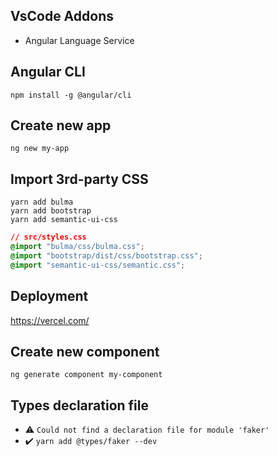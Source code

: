 ## VsCode Addons
- Angular Language Service

## Angular CLI
```console
npm install -g @angular/cli
```

## Create new app
```console
ng new my-app
```

## Import 3rd-party CSS
```console
yarn add bulma
yarn add bootstrap
yarn add semantic-ui-css
```

```css
// src/styles.css
@import "bulma/css/bulma.css";
@import "bootstrap/dist/css/bootstrap.css";
@import "semantic-ui-css/semantic.css";
```

## Deployment
https://vercel.com/

## Create new component
```console
ng generate component my-component
```

## Types declaration file
* ⚠️ `Could not find a declaration file for module 'faker'`
* ✔️ `yarn add @types/faker --dev`
